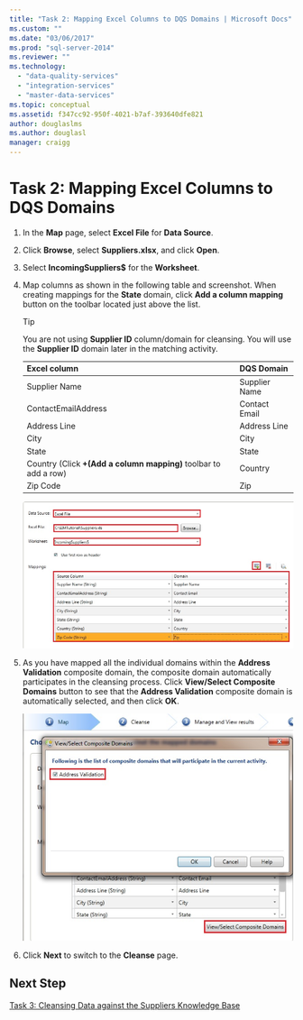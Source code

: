 ```yaml
---
title: "Task 2: Mapping Excel Columns to DQS Domains | Microsoft Docs"
ms.custom: ""
ms.date: "03/06/2017"
ms.prod: "sql-server-2014"
ms.reviewer: ""
ms.technology: 
  - "data-quality-services"
  - "integration-services"
  - "master-data-services"
ms.topic: conceptual
ms.assetid: f347cc92-950f-4021-b7af-393640dfe821
author: douglaslms
ms.author: douglasl
manager: craigg
---
```

# Task 2: Mapping Excel Columns to DQS Domains
    
1.  In the **Map** page, select **Excel File** for **Data Source**.  
  
2.  Click **Browse**, select **Suppliers.xlsx**, and click **Open**.  
  
3.  Select **IncomingSuppliers$** for the **Worksheet**.  
  
4.  Map columns as shown in the following table and screenshot. When creating mappings for the **State** domain, click **Add a column mapping** button on the toolbar located just above the list.  
  
    > [!TIP]  
    >  You are not using **Supplier ID** column/domain for cleansing. You will use the **Supplier ID** domain later in the matching activity.  
  
    |Excel column|DQS Domain|  
    |------------------|----------------|  
    |Supplier Name|Supplier Name|  
    |ContactEmailAddress|Contact Email|  
    |Address Line|Address Line|  
    |City|City|  
    |State|State|  
    |Country (Click **+(Add a column mapping)** toolbar to add a row)|Country|  
    |Zip Code|Zip|  
  
     ![Mappings of Excel Columns to Domains](../../2014/tutorials/media/et-mappingexcelcolumnstodqsdomains-01.jpg "Mappings of Excel Columns to Domains")  
  
5.  As you have mapped all the individual domains within the **Address Validation** composite domain, the composite domain automatically participates in the cleansing process. Click **View/Select Composite Domains** button to see that the **Address Validation** composite domain is automatically selected, and then click **OK**.  
  
     ![View/Select Composite Domains Dialog Box](../../2014/tutorials/media/et-mappingexcelcolumnstodqsdomains-02.jpg "View/Select Composite Domains Dialog Box")  
  
6.  Click **Next** to switch to the **Cleanse** page.  
  
## Next Step  
 [Task 3: Cleansing Data against the Suppliers Knowledge Base](../../2014/tutorials/task-3-cleansing-data-against-the-suppliers-knowledge-base.md)  
  
  
